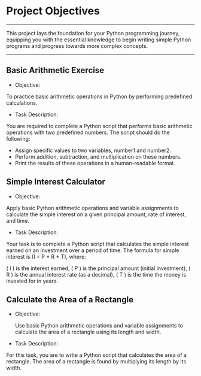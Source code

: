 # Project Objectives

---
This project lays the foundation for your Python programming journey, equipping you with the essential knowledge to begin writing simple Python programs and progress towards more complex concepts.

---

## Basic Arithmetic Exercise

- Objective:

To practice basic arithmetic operations in Python by performing predefined calculations.

- Task Description:

You are required to complete a Python script that performs basic arithmetic operations with two predefined numbers. The script should do the following:

- Assign specific values to two variables, number1 and number2.
- Perform addition, subtraction, and multiplication on these numbers.
- Print the results of these operations in a human-readable format.

## Simple Interest Calculator

- Objective:

Apply basic Python arithmetic operations and variable assignments to calculate the simple interest on a given principal amount, rate of interest, and time.

- Task Description:

Your task is to complete a Python script that calculates the simple interest earned on an investment over a period of time. The formula for simple interest is (I = P * R * T), where:

( I ) is the interest earned,
( P ) is the principal amount (initial investment),
( R ) is the annual interest rate (as a decimal),
( T ) is the time the money is invested for in years.

## Calculate the Area of a Rectangle

- Objective:
  
  Use basic Python arithmetic operations and variable assignments to calculate the area of a rectangle using its length and width.

- Task Description:

For this task, you are to write a Python script that calculates the area of a rectangle. The area of a rectangle is found by multiplying its length by its width.